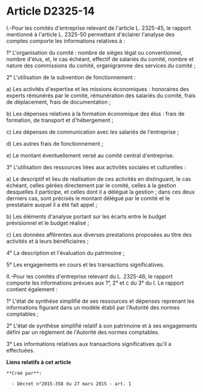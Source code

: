 # Article D2325-14

I.-Pour les comités d'entreprise relevant de l'article L. 2325-45, le rapport mentionné à l'article L. 2325-50 permettant
d'éclairer l'analyse des comptes comporte les informations relatives à : 

1° L'organisation du comité : nombre de sièges légal ou conventionnel, nombre d'élus, et, le cas échéant, effectif de
salariés du comité, nombre et nature des commissions du comité, organigramme des services du comité ; 

2° L'utilisation de la subvention de fonctionnement : 

a) Les activités d'expertise et les missions économiques : honoraires des experts rémunérés par le comité, rémunération des
salariés du comité, frais de déplacement, frais de documentation ; 

b) Les dépenses relatives à la formation économique des élus : frais de formation, de transport et d'hébergement ; 

c) Les dépenses de communication avec les salariés de l'entreprise ; 

d) Les autres frais de fonctionnement ; 

e) Le montant éventuellement versé au comité central d'entreprise. 

3° L'utilisation des ressources liées aux activités sociales et culturelles : 

a) Le descriptif et lieu de réalisation de ces activités en distinguant, le cas échéant, celles gérées directement par le
comité, celles à la gestion desquelles il participe, et celles dont il a délégué la gestion ; dans ces deux derniers cas,
sont précisés le montant délégué par le comité et le prestataire auquel il a été fait appel ; 

b) Les éléments d'analyse portant sur les écarts entre le budget prévisionnel et le budget réalisé ; 

c) Les données afférentes aux diverses prestations proposées au titre des activités et à leurs bénéficiaires ; 

4° La description et l'évaluation du patrimoine ; 

5° Les engagements en cours et les transactions significatives. 

II.-Pour les comités d'entreprise relevant du L. 2325-46, le rapport comporte les informations prévues aux 1°, 2° et c du 3°
du I. Le rapport contient également : 

1° L'état de synthèse simplifié de ses ressources et dépenses reprenant les informations figurant dans un modèle établi par
l'Autorité des normes comptables ; 

2° L'état de synthèse simplifié relatif à son patrimoine et à ses engagements défini par un règlement de l'Autorité des
normes comptables. 

3° Les informations relatives aux transactions significatives qu'il a effectuées.

**Liens relatifs à cet article**

	**Créé par**:

	  - Décret n°2015-358 du 27 mars 2015 - art. 1
